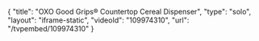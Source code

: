 {
    "title": "OXO Good Grips&reg; Countertop Cereal Dispenser",
    "type": "solo",
    "layout": "iframe-static",
    "videoId": "109974310",
    "url": "\/tvpembed\/109974310"
}
